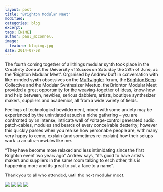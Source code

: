 ```yaml
---
layout: post
title: "Brighton Modular Meet"
modified:
categories: blog
excerpt:
tags: [NIME]
author: paul_mcconnell
image:
  feature: blogimg.jpg
date: 2014-07-08
---
```


The fourth coming together of all things modular synth took place in the Creativity Zone at the University of Sussex on Saturday the 28th of June, as the ‘Brighton Modular Meet’. Organised by Andrew Duff in conversation with like-minded synth obsessives on the [Muffwiggler](http://www.muffwiggler.com/forum/) forum, the [Brighton Beep](https://www.facebook.com/brighton.beep) Collective and the Modular Synthesizer Meetup, the Brighton Modular Meet provided a great opportunity for the weaving-together of ideas, know-how and help between, newbies, serious dabblers, artists, boutique synthesizer makers, suppliers and academics, all from a wide variety of fields.

Feelings of technological bewilderment, mixed with some anxiety may be experienced by the uninitiated at such a niche gathering – you are confronted by an intense, intricate wall of voltage-control generated audio, patch-cables, modules and beards of every conceivable dexterity; however this quickly passes when you realise how personable people are, with many very happy to demo, explain (and sometimes re-explain) how their setups work to an ultra-newbies like me.

“They have become more relaxed and less intimidating since the first Brighton event two years ago” Andrew says, “it’s good to have artists makers and suppliers in the same room talking to each other, this is happening more and its great to put a face to a name”.

Thank you to all who attended, until the next modular meet.

![]( {{site.url}}/images/mod-meet2.png)
![]( {{site.url}}/images/mod-meet3.png)
![]( {{site.url}}/images/mod-meet4.png)
![]( {{site.url}}/images/mod-meet1.png)
